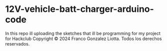 # 12V-vehicle-batt-charger-arduino-code
In this repo ill uploading the sketches that ill be programming for my project for Hackclub
Copyright © 2024 Franco Gonzalez Liotta. Todos los derechos reservados.
